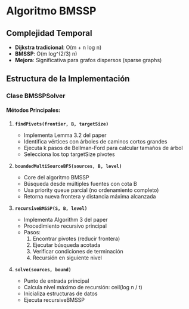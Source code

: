 # Algoritmo BMSSP


## Complejidad Temporal

- **Dijkstra tradicional**: O(m + n log n)
- **BMSSP**: O(m log^(2/3) n) 
- **Mejora**: Significativa para grafos dispersos (sparse graphs)


## Estructura de la Implementación

### Clase BMSSPSolver

#### Métodos Principales:

1. **`findPivots(frontier, B, targetSize)`**
   - Implementa Lemma 3.2 del paper
   - Identifica vértices con árboles de caminos cortos grandes
   - Ejecuta k pasos de Bellman-Ford para calcular tamaños de árbol
   - Selecciona los top targetSize pivotes

2. **`boundedMultiSourceBFS(sources, B, level)`**
   - Core del algoritmo BMSSP
   - Búsqueda desde múltiples fuentes con cota B
   - Usa priority queue parcial (no ordenamiento completo)
   - Retorna nueva frontera y distancia máxima alcanzada

3. **`recursiveBMSSP(S, B, level)`**
   - Implementa Algorithm 3 del paper
   - Procedimiento recursivo principal
   - Pasos:
     1. Encontrar pivotes (reducir frontera)
     2. Ejecutar búsqueda acotada
     3. Verificar condiciones de terminación
     4. Recursión en siguiente nivel

4. **`solve(sources, bound)`**
   - Punto de entrada principal
   - Calcula nivel máximo de recursión: ceil(log n / t)
   - Inicializa estructuras de datos
   - Ejecuta recursiveBMSSP